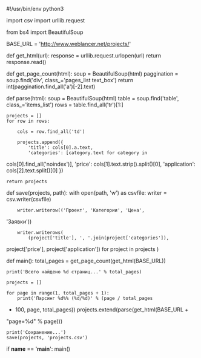 #!/usr/bin/env python3

import csv
import urllib.request

from bs4 import BeautifulSoup


BASE_URL = 'http://www.weblancer.net/projects/'


def get_html(url):
    response = urllib.request.urlopen(url)
    return response.read()


def get_page_count(html):
    soup = BeautifulSoup(html)
    paggination = soup.find('div', class_='pages_list text_box')
    return int(paggination.find_all('a')[-2].text)


def parse(html):
    soup = BeautifulSoup(html)
    table = soup.find('table', class_='items_list')
    rows = table.find_all('tr')[1:]

    projects = []
    for row in rows:

        cols = row.find_all('td')

        projects.append({
            'title': cols[0].a.text,
            'categories': [category.text for category in 

cols[0].find_all('noindex')],
            'price': cols[1].text.strip().split()[0],
            'application': cols[2].text.split()[0]
        })

    return projects

def save(projects, path):
    with open(path, 'w') as csvfile:
        writer = csv.writer(csvfile)

        writer.writerow(('Проект', 'Категории', 'Цена', 

'Заявки'))

        writer.writerows(
            (project['title'], ', '.join(project['categories']), 

project['price'], project['application']) for project in projects
        )

def main():
    total_pages = get_page_count(get_html(BASE_URL))

    print('Всего найдено %d страниц...' % total_pages)

    projects = []

    for page in range(1, total_pages + 1):
        print('Парсинг %d%% (%d/%d)' % (page / total_pages 

* 100, page, total_pages))
        projects.extend(parse(get_html(BASE_URL + 

"page=%d" % page)))

    print('Сохранение...')
    save(projects, 'projects.csv')


if __name__ == '__main__':
    main()
